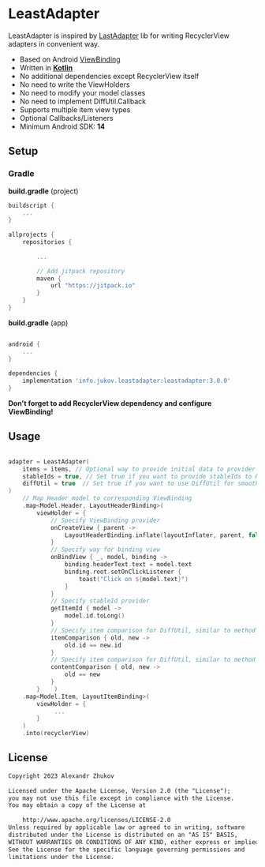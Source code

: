 # LeastAdapter

LeastAdapter is inspired by [LastAdapter](https://github.com/nitrico/LastAdapter ) lib for writing RecyclerView adapters in convenient way.

* Based on Android [ViewBinding](https://developer.android.com/topic/libraries/view-binding)
* Written in [**Kotlin**](http://kotlinlang.org)
* No additional dependencies except RecyclerView itself
* No need to write the ViewHolders
* No need to modify your model classes
* No need to implement DiffUtil.Callback
* Supports multiple item view types
* Optional Callbacks/Listeners
* Minimum Android SDK: **14**

## Setup

### Gradle

**build.gradle** (project)
```gradle  
buildscript {    
	...
}  
  
allprojects {  
    repositories {  
    
        ...

		// Add jitpack repository
        maven {  
            url "https://jitpack.io"  
        }  
    }
} 
```  

**build.gradle** (app)
```gradle  

android {  
	...
}
  
dependencies {
    implementation 'info.jukov.leastadapter:leastadapter:3.0.0'
}
```  

**Don't forget to add RecyclerView dependency and configure ViewBinding!**

## Usage

```kotlin 

adapter = LeastAdapter(  
    items = items, // Optional way to provide initial data to provider
    stableIds = true, // Set true if you want to provide stableIds to RecyclerView
    diffUtil = true  // Set true if you want to use DiffUtil for smooth updates
)  
	// Map Header model to corresponding ViewBinding
    .map<Model.Header, LayoutHeaderBinding>(  
        viewHolder = {  
	        // Specify ViewBinding provider
            onCreateView { parent ->  
                LayoutHeaderBinding.inflate(layoutInflater, parent, false)  
            }  
	        // Specify way for binding view
            onBindView { _, model, binding ->  
                binding.headerText.text = model.text  
                binding.root.setOnClickListener {  
                    toast("Click on ${model.text}")  
                }  
            }      
            // Specify stableId provider     
            getItemId { model ->  
                model.id.toLong()  
            }
            // Specify item comparison for DiffUtil, similar to method DiffUtil.Callback.areItemsTheSame()
            itemComparison { old, new ->  
                old.id == new.id  
            }  
            // Specify item comparison for DiffUtil, similar to method DiffUtil.Callback.areContentsTheSame()
            contentComparison { old, new ->  
                old == new  
            }  
        }    )  
    .map<Model.Item, LayoutItemBinding>(  
        viewHolder = {  
			 ...
        }    
    )  
    .into(recyclerView)

```  

## License

```txt  
Copyright 2023 Alexandr Zhukov 
  
Licensed under the Apache License, Version 2.0 (the "License");  
you may not use this file except in compliance with the License.  
You may obtain a copy of the License at  
  
    http://www.apache.org/licenses/LICENSE-2.0  
Unless required by applicable law or agreed to in writing, software  
distributed under the License is distributed on an "AS IS" BASIS,  
WITHOUT WARRANTIES OR CONDITIONS OF ANY KIND, either express or implied.  
See the License for the specific language governing permissions and  
limitations under the License.  
```
